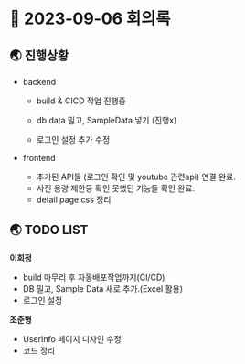 # 📑 2023-09-06 회의록

## 🌏 진행상황

* backend
  
  * build & CICD 작업 진행중
  
  * db data 밀고, SampleData 넣기 (진행x)
  
  * 로그인 설정 추가 수정
  
    
  
* frontend

  * 추가된 API들  (로그인 확인 및 youtube 관련api) 연결 완료.
  * 사진 용량 제한등 확인 못했던 기능들 확인 완료.
  * detail page css 정리
  
  

## 🌏 TODO LIST

**이희정**

* build 마무리 후 자동배포작업까지(CI/CD)
* DB 밀고, Sample Data 새로 추가.(Excel 활용)
* 로그인 설정



**조준형**

* UserInfo 페이지 디자인 수정
* 코드 정리